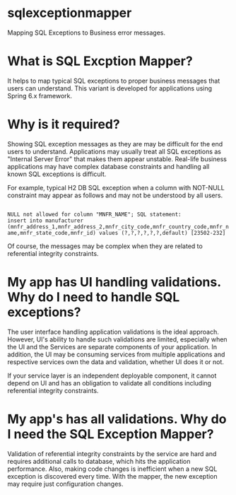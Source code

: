 # sqlexceptionmapper
Mapping SQL Exceptions to Business error messages.

# What is SQL Excption Mapper?
It helps to map typical SQL exceptions to proper business messages that users can understand. This variant is developed for applications using Spring 6.x framework.

# Why is it required?
Showing SQL exception messages as they are may be difficult for the end users to understand. Applications may usually treat all SQL exceptions as "Internal Server Error" that makes them appear unstable. Real-life business applications may have complex database constraints and handling all known SQL exceptions is difficult.

For example, typical H2 DB SQL exception when a column with NOT-NULL constraint may appear as follows and may not be understood by all users.

<code>
NULL not allowed for column "MNFR_NAME"; SQL statement:
insert into manufacturer (mnfr_address_1,mnfr_address_2,mnfr_city_code,mnfr_country_code,mnfr_name,mnfr_state_code,mnfr_id) values (?,?,?,?,?,?,default) [23502-232]
</code>

Of course, the messages may be complex when they are related to referential integrity constraints.

# My app has UI handling validations. Why do I need to handle SQL exceptions?
The user interface handling application validations is the ideal approach. However, UI's ability to handle such validations are limited, especially when the UI and the Services are separate components of your application. In addition, the UI may be consuming services from multiple applications and respective services own the data and validation, whether UI does it or not.

If your service layer is an independent deployable component, it cannot depend on UI and has an obligation to validate all conditions including referential integrity constraints.

# My app's  has all validations. Why do I need the SQL Exception Mapper?
Validation of referential integrity constraints by the service are hard and requires additional calls to database, which hits the application performance. Also, making code changes is inefficient when a new SQL exception is discovered every time. With the mapper, the new exception may require just configuration changes.

